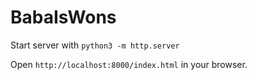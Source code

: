 # BabaIsWons

Start server with `python3 -m http.server`

Open `http://localhost:8000/index.html` in your browser.



